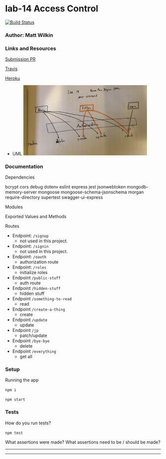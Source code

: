 # lab-14 Access Control

[![Build Status](https://www.travis-ci.com/mwilkin-401-advanced-javascript/lab-14.svg?branch=dev)](https://www.travis-ci.com/mwilkin-401-advanced-javascript/lab-14)

### Author: Matt Wilkin

### Links and Resources

[Submission PR](https://github.com/mwilkin-401-advanced-javascript/lab-14/pull/1)

[Travis](https://www.travis-ci.com/mwilkin-401-advanced-javascript/lab-14)

[Heroku]()

* UML <img src="./assets/lab14_UML.jpg" width="400">

### Documentation

Dependencies

  bcrypt
  cors 
  debug 
  dotenv
  eslint
  express
  jest
  jsonwebtoken
  mongodb-memory-server
  mongoose
  mongoose-schema-jsonschema
  morgan
  require-directory
  supertest
  swagger-ui-express

Modules


Exported Values and Methods

Routes

* Endpoint: `/signup`
  * not used in this project.
* Endpoint: `/signin`
  * not used in this project.
* Endpoint: `/oauth`
  * authorization route
* Endpoint: `/roles`
  * initialize roles
* Endpoint `/public-stuff`
  * auth route
* Endpoint `/hidden-stuff`
  * hidden stuff
* Endpoint `/something-to-read`
  * read
* Endpoint `/create-a-thing`
  * create
* Endpoint `/update`
  * update
* Endpoint `/jp`
  * patch/update
* Endpoint `/bye-bye`
  * delete
* Endpoint `/everything`
  * get all


### Setup

Running the app

`npm i`

`npm start`

### Tests

How do you run tests?

`npm test`

What assertions were made?
What assertions need to be / should be made?

_________________
_________________